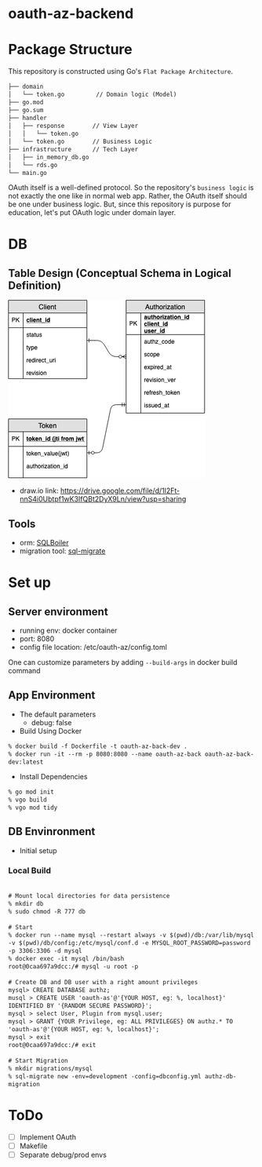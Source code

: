 # oauth-az-backend

# Package Structure

This repository is constructed using Go's `Flat Package Architecture`.

```
├── domain
│   └── token.go         // Domain logic (Model)
├── go.mod
├── go.sum
├── handler        
│   ├── response        // View Layer
│   │   └── token.go
│   └── token.go        // Business Logic
├── infrastructure      // Tech Layer
│   ├── in_memory_db.go
│   └── rds.go
└── main.go
```

OAuth itself is a well-defined protocol.
So the repository's `business logic` is not exactly the one like in normal web app.
Rather, the OAuth itself should be one under business logic.
But, since this repository is purpose for education, let's put OAuth logic under domain layer.  

# DB

## Table Design (Conceptual Schema in Logical Definition)

![](images/as-er-diragram.png)

* draw.io link: https://drive.google.com/file/d/1l2Ft-nnS4i0Ubtpf1wK3IfQBt2DyX9Ln/view?usp=sharing

## Tools

* orm: [SQLBoiler](https://github.com/volatiletech/sqlboiler)
* migration tool: [sql-migrate](https://github.com/rubenv/sql-migrate)

# Set up

## Server environment
* running env: docker container
* port: 8080
* config file location: /etc/oauth-az/config.toml

One can customize parameters by adding `--build-args` in docker build command 

## App Environment
* The default parameters
    * debug: false 
* Build Using Docker
```
% docker build -f Dockerfile -t oauth-az-back-dev .
% docker run -it --rm -p 8080:8080 --name oauth-az-back oauth-az-back-dev:latest
```

* Install Dependencies
```
% go mod init
% vgo build
% vgo mod tidy
```

## DB Envinronment

* Initial setup

### Local Build

```

# Mount local directories for data persistence
% mkdir db
% sudo chmod -R 777 db

# Start 
% docker run --name mysql --restart always -v $(pwd)/db:/var/lib/mysql -v $(pwd)/db/config:/etc/mysql/conf.d -e MYSQL_ROOT_PASSWORD=password -p 3306:3306 -d mysql
% docker exec -it mysql /bin/bash
root@0caa697a9dcc:/# mysql -u root -p

# Create DB and DB user with a right amount privileges
mysql> CREATE DATABASE authz;
musql > CREATE USER 'oauth-as'@'{YOUR HOST, eg: %, localhost}' IDENTIFIED BY '{RANDOM SECURE PASSWORD}';
mysql > select User, Plugin from mysql.user;
mysql > GRANT {YOUR Privilege, eg: ALL PRIVILEGES} ON authz.* TO 'oauth-as'@'{YOUR HOST, eg: %, localhost}';
mysql > exit
root@0caa697a9dcc:/# exit

# Start Migration
% mkdir migrations/mysql
% sql-migrate new -env=development -config=dbconfig.yml authz-db-migration
```

# ToDo
* [ ] Implement OAuth
* [ ] Makefile
* [ ] Separate debug/prod envs